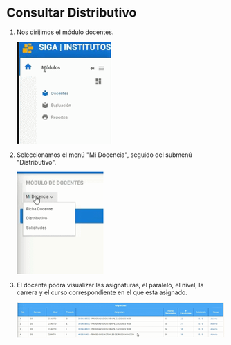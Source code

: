 # **Consultar Distributivo**

1. Nos dirijimos el módulo docentes.

    ![Gif](CD_1.gif)

2. Seleccionamos el menú "Mi Docencia", seguido del submenú "Distributivo".

    ![Gif](CD_2.gif)

3. El docente podra visualizar las asignaturas, el paralelo, el nivel, la carrera y el curso correspondiente en el que esta asignado. 

    ![Gif](CD_3.gif)
